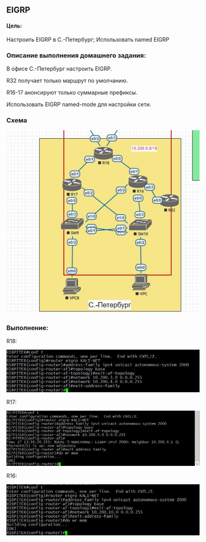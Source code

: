 ## EIGRP

#### Цель:
Настроить EIGRP в С.-Петербург; Использовать named EIGRP


### Описание выполнения домашнего задания:
 В офисе С.-Петербург настроить EIGRP.

R32 получает только маршрут по умолчанию.

R16-17 анонсируют только суммарные префиксы.

Использовать EIGRP named-mode для настройки сети.

### Схема

![alt text](https://github.com/Eliminir/OTUS-LABS-PROF/blob/main/LAB8/1.JPG)


### Выполнение:

R18:

![alt text](https://github.com/Eliminir/OTUS-LABS-PROF/blob/main/LAB8/2.JPG)

R17:

![alt text](https://github.com/Eliminir/OTUS-LABS-PROF/blob/main/LAB8/3.JPG)

R16:

![alt text](https://github.com/Eliminir/OTUS-LABS-PROF/blob/main/LAB8/4.JPG)
